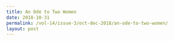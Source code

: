 ```yaml
---
title: An Ode to Two Women
date: 2018-10-31
permalink: /vol-14/issue-3/oct-dec-2018/an-ode-to-two-women/
layout: post
---
```

